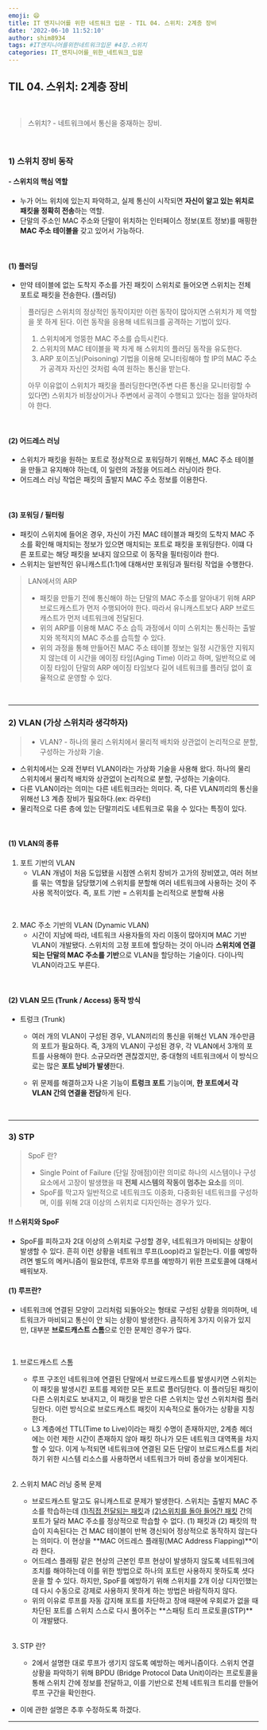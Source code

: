 ```yaml
---
emoji: 😄
title: IT 엔지니어를 위한 네트워크 입문 - TIL 04. 스위치: 2계층 장비
date: '2022-06-10 11:52:10'
author: shim8934
tags: #IT엔지니어를위한네트워크입문 #4장.스위치
categories: IT_엔지니어를_위한_네트워크_입문
---
```

## TIL 04. 스위치: 2계층 장비

<br>

> 스위치?  -  네트워크에서 통신을 중재하는 장비.

<br>

### 1) 스위치 장비 동작

#### - 스위치의 핵심 역할

* 누가 어느 위치에 있는지 파악하고, 실제 통신이 시작되면 **자신이 알고 있는 위치로 패킷을 정확히 전송**하는 역할.
* 단말의 주소인 MAC 주소와 단말이 위치하는 인터페이스 정보(포트 정보)를 매핑한 **MAC 주소 테이블을** 갖고 있어서 가능하다.

<br>

#### (1) 플러딩

* 만약 테이블에 없는 도착지 주소를 가진 패킷이 스위치로 들어오면 스위치는 전체 포트로 패킷을 전송한다. (플러딩)

> 플러딩은 스위치의 정상적인 동작이지만 이런 동작이 많아지면 스위치가 제 역할을 못 하게 된다. 이런 동작을 응용해 네트워크를 공격하는 기법이 있다. 
>
> 1. 스위치에게 엉뚱한 MAC 주소를 습득시킨다.
> 2. 스위치의 MAC 테이블을 꽉 차게 해 스위치의 플러딩 동작을 유도한다.
> 3. ARP 포이즈닝(Poisoning) 기법을 이용해 모니터링해야 할 IP의 MAC 주소가 공격자 자신인 것처럼 속여 원하는 통신을 받는다.
>
> 아무 이유없이 스위치가 패킷을 플러딩한다면(주변 다른 통신을 모니터링할 수 있다면) 스위치가 비정상이거나 주변에서 공격이 수행되고 있다는 점을 알아차려야 한다.

<br>

#### (2) 어드레스 러닝

* 스위치가 패킷을 원하는 포트로 정상적으로 포워딩하기 위해선, MAC 주소 테이블을 만들고 유지해야 하는데, 이 일련의 과정을 어드레스 러닝이라 한다.
* 어드레스 러닝 작업은 패킷의 출발지 MAC 주소 정보를 이용한다. 

<br>

#### (3) 포워딩 / 필터링

* 패킷이 스위치에 들어온 경우, 자신이 가진 MAC 테이블과 패킷의 도착지 MAC 주소를 확인해 매치되는 정보가 있으면 매치되는 포트로 패킷을 포워딩한다. 이떄 다른 포트로는 해당 패킷을 보내지 않으므로 이 동작을 필터링이라 한다.
* 스위치는 일반적인 유니캐스트(1:1)에 대해서만 포워딩과 필터링 작업을 수행한다. 

> LAN에서의 ARP
>
> * 패킷을 만들기 전에 통신해야 하는 단말의 MAC 주소를 알아내기 위해 ARP 브로드캐스트가 먼저 수행되어야 한다. 따라서 유니캐스트보다 ARP 브로드캐스트가 먼저 네트워크에 전달된다.
> * 위의 ARP를 이용해 MAC 주소 습득 과정에서 이미 스위치는 통신하는 출발지와 목적지의 MAC 주소를 습득할 수 있다.
> * 위의 과정을 통해 만들어진 MAC 주소 테이블 정보는 일정 시간동안 지워지지 않는데 이 시간을 에이징 타임(Aging Time) 이라고 하며, 일반적으로 에이징 타임이 단말의 ARP 에이징 타임보다 길어 네트워크를 플러딩 없이 효율적으로 운영할 수 있다.

<br>

---

### 2) VLAN (가상 스위치라 생각하자)

> * VLAN?  -  하나의 물리 스위치에서 물리적 배치와 상관없이 논리적으로 분할, 구성하는 가상화 기술.

* 스위치에서는 오래 전부터 VLAN이라는 가상화 기술을 사용해 왔다. 하나의 물리 스위치에서 물리적 배치와 상관없이 논리적으로 분할, 구성하는 기술이다.
* 다른 VLAN이라는 의미는 다른 네트워크라는 의미다. 즉, 다른 VLAN끼리의 통신을 위해선 L3 계층 장비가 필요하다.(ex: 라우터)
* 물리적으로 다른 층에 있는 단말끼리도 네트워크로 묶을 수 있다는 특징이 있다.

<br>

#### (1) VLAN의 종류

1. 포트 기반의 VLAN
   * VLAN 개념이 처음 도입됐을 시점엔 스위치 장비가 고가의 장비였고, 여러 허브를 묶는 역할을 담당했기에 스위치를 분할해 여러 네트워크에 사용하는 것이 주 사용 목적이었다. 즉, 포트 기반 = 스위치를 논리적으로 분할해 사용

<br>

2. MAC 주소 기반의 VLAN (Dynamic VLAN)
   * 시간이 지남에 따라, 네트워크 사용자들의 자리 이동이 많아지며 MAC 기반 VLAN이 개발됐다. 스위치의 고정 포트에 할당하는 것이 아니라 **스위치에 연결되는 단말의 MAC 주소를 기반**으로 VLAN을 할당하는 기술이다. 다이나믹 VLAN이라고도 부른다.

<br>

#### (2) VLAN 모드 (Trunk / Access) 동작 방식

* 트렁크 (Trunk)

  * 여러 개의 VLAN이 구성된 경우, VLAN끼리의 통신을 위해선 VLAN 개수만큼의 포트가 필요하다. 즉, 3개의 VLAN이 구성된 경우, 각 VLAN에서 3개의 포트를 사용해야 한다. 소규모라면 괜찮겠지만, 중·대형의 네트워크에서 이 방식으로는 많은 **포트 낭비가 발생**한다.

  * 위 문제를 해결하고자 나온 기능이 **트렁크 포트** 기능이며, **한 포트에서 각 VLAN 간의 연결을 전담**하게 된다.

<br>

---

### 3) STP

> SpoF 란?
>
> * Single Point of Failure (단일 장애점)이란 의미로 하나의 시스템이나 구성 요소에서 고장이 발생했을 때 **전체 시스템의 작동이 멈추는 요소**를 의미.
> * SpoF를 막고자 일반적으로 네트워크도 이중화, 다중화된 네트워크를 구성하며, 이를 위해 2대 이상의 스위치로 디자인하는 경우가 있다.

#### !! 스위치와 SpoF

* SpoF를 피하고자 2대 이상의 스위치로 구성할 경우, 네트워크가 마비되는 상황이 발생할 수 있다. 흔히 이런 상황을 네트워크 루프(Loop)라고 일컫는다. 이를 예방하려면 별도의 메커니즘이 필요한데, 루프와 루프를 예방하기 위한 프로토콜에 대해서 배워보자.

#### (1) 루프란?

* 네트워크에 연결된 모양이 고리처럼 되돌아오는 형태로 구성된 상황을 의미하며, 네트워크가 마비되고 통신이 안 되는 상황이 발생한다. 큼직하게 3가지 이유가 있지만, 대부분 **브로드캐스트 스톰**으로 인한 문제인 경우가 많다.

<br>

1. 브로드캐스트 스톰

   * 루프 구조인 네트워크에 연결된 단말에서 브로드캐스트를 발생시키면 스위치는 이 패킷을 발생시킨 포트를 제외한 모든 포트로 플러딩한다. 이 플러딩된 패킷이 다른 스위치로도 보내지고, 이 패킷을 받은 다른 스위치는 앞선 스위치처럼 플러딩한다. 이런 방식으로 브로드캐스트 패킷이 지속적으로 돌아가는 상황을 지칭한다.
   * L3 계층에선 TTL(Time to Live)이라는 패킷 수명이 존재하지만, 2계층 헤더에는 이런 제한 시간이 존재하지 않아 패킷 하나가 모든 네트워크 대역폭을 차지할 수 있다. 이게 누적되면 네트워크에 연결된 모든 단말이 브로드캐스트를 처리하기 위한 시스템 리소스를 사용하면서 네트워크가 마비 증상을 보이게된다.

   <br>

2. 스위치 MAC 러닝 중복 문제

   * 브로드캐스트 말고도 유니캐스트로 문제가 발생한다. 스위치는 출발지 MAC 주소를 학습하는데 <u>(1)직접 전달되는 패킷</u>과 <u>(2)스위치를 돌아 들어간 패킷</u> 간의 포트가 달라 MAC 주소를 정상적으로 학습할 수 없다. (1) 패킷과 (2) 패킷의 학습이 지속된다는 건 MAC 테이블이 반복 갱신되어 정상적으로 동작하지 않는다는 의미다. 이 현상을 **MAC 어드레스 플래핑(MAC Address Flapping)**이라 한다.
   * 어드레스 플래핑 같은 현상의 근본인 루프 현상이 발생하지 않도록 네트워크에 조치를 해야하는데 이를 위한 방법으로 하나의 포트만 사용하지 못하도록 셧다운을 할 수 있다. 하지만, SpoF를 예방하기 위해 스위치를 2개 이상 디자인했는데 다시 수동으로 강제로 사용하지 못하게 하는 방법은 바람직하지 않다.
   * 위의 이유로 루프를 자동 감지해 포트를 차단하고 장애 때문에 우회로가 없을 때 차단된 포트를 스위치 스스로 다시 풀어주는 **스패팅 트리 프로토콜(STP)**이 개발됐다.

   <br>

3. STP 란?

   * 2에서 설명한 대로 루프가 생기지 않도록 예방하는 메커니즘이다. 스위치 연결 상황을 파악하기 위해 BPDU (Bridge Protocol Data Unit)이라는 프로토콜을 통해 스위치 간에 정보를 전달하고, 이를 기반으로 전체 네트워크 트리를 만들어 루프 구간을 확인한다.

* 이에 관한 설명은 추후 수정하도록 하겠다.

---

<br>


```toc

```